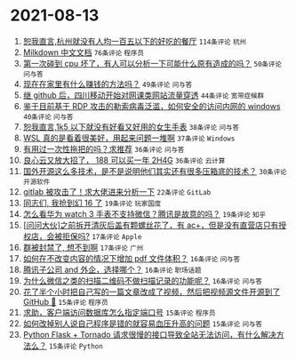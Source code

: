 # 2021-08-13

1. [恕我直言,杭州就没有人均一百五以下的好吃的餐厅](https://www.v2ex.com/t/795526) `114条评论` `杭州`
1. [Milkdown 中文文档](https://www.v2ex.com/t/795483) `76条评论` `程序员`
1. [第一次碰到 cpu 坏了，有人可以分析一下可能什么原有造成的吗？](https://www.v2ex.com/t/795551) `50条评论` `问与答`
1. [现在在家里有什么赚钱的方法吗？](https://www.v2ex.com/t/795539) `49条评论` `问与答`
1. [继 github 后，四川移动开始对网课类网站流量穿透](https://www.v2ex.com/t/795476) `44条评论` `宽带症候群`
1. [鉴于目前基于 RDP 攻击的勒索病毒泛滥，如何安全的访问内网的 windows](https://www.v2ex.com/t/795492) `40条评论` `问与答`
1. [恕我直言,1k5 以下就没有好看又好用的女生手表](https://www.v2ex.com/t/795616) `38条评论` `问与答`
1. [WSL 真的是看着很美好，用起来问题一堆啊](https://www.v2ex.com/t/795588) `37条评论` `Windows`
1. [有用过一次性拖把的吗？求推荐](https://www.v2ex.com/t/795482) `36条评论` `问与答`
1. [良心云又放大招了， 188 可以买一年 2H4G](https://www.v2ex.com/t/795527) `36条评论` `云计算`
1. [国外开源这么多技术，是不是说明他们其实还有很多压箱底的技术？](https://www.v2ex.com/t/795624) `30条评论` `开源软件`
1. [gitlab 被攻击了！求大佬进来分析一下](https://www.v2ex.com/t/795606) `22条评论` `GitLab`
1. [同志们, 我抢到幻 16 了](https://www.v2ex.com/t/795508) `19条评论` `玩家国度`
1. [怎么看华为 watch 3 手表不支持微信？腾讯是故意的吗？](https://www.v2ex.com/t/795503) `19条评论` `知乎`
1. [[问问大伙]之前拆开清灰后盖有颗螺丝花了，有 ac+，但是没有直营店只有授权店，会被拒保吗?](https://www.v2ex.com/t/795499) `17条评论` `Apple`
1. [群被封禁了, 想不到啊](https://www.v2ex.com/t/795479) `17条评论` `广州`
1. [如何在不改变内容的情况下增加 pdf 文件体积？](https://www.v2ex.com/t/795683) `16条评论` `问与答`
1. [腾讯子公司 and 外企，选择哪个？](https://www.v2ex.com/t/795523) `16条评论` `职场话题`
1. [为什么微信之类的扫描二维码不做扫描记录的功能呢？](https://www.v2ex.com/t/795478) `16条评论` `问与答`
1. [花了半个小时把自己写的一篇文章改成了视频，然后把视频源文件开源到了 GitHub 🤣](https://www.v2ex.com/t/795605) `15条评论` `程序员`
1. [求助，客户端访问数据库怎么指定端口号](https://www.v2ex.com/t/795596) `15条评论` `程序员`
1. [如何改掉别人说自己程序是错的就容易血压升高的问题](https://www.v2ex.com/t/795557) `15条评论` `问与答`
1. [Python Flask + Tornado 请求很慢的接口导致全站无法访问，有什么解决方法么？](https://www.v2ex.com/t/795550) `15条评论` `Python`
